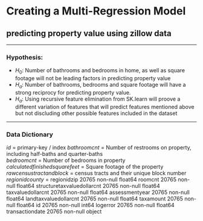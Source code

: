 # Creating a Multi-Regression Model 
## predicting property value using zillow data
*************************************************************************
### Hypothesis:
- $H_0$: Number of bathrooms and bedrooms in home, as well as square footage will not be leading factors in predicting property value
- $H_a$: Number of bathrooms, bedrooms and square footage will have a strong reciprocy for predicting property value.
- $H_a$: Using recursive feature elimination from SK.learn will proove a different variation of features that will predict features mentioned above but not discluding other possible features included in the dataset
*************************************************************************
### Data Dictionary
*id* = primary-key / index
*bathroomcnt* = Number of restrooms on property, including half-baths and quarter-baths                     
*bedroomcnt* = Number of bedrooms in property                      
*calculatedfinishedsquarefeet* = Square footage of the property
*rawcensustractandblock* = census tracts and their unique block number *regionidcounty* = 
regionidzip                     20765 non-null float64
roomcnt                         20765 non-null float64
structuretaxvaluedollarcnt      20765 non-null float64
taxvaluedollarcnt               20765 non-null float64
assessmentyear                  20765 non-null float64
landtaxvaluedollarcnt           20765 non-null float64
taxamount                       20765 non-null float64
id                              20765 non-null int64
logerror                        20765 non-null float64
transactiondate                 20765 non-null object